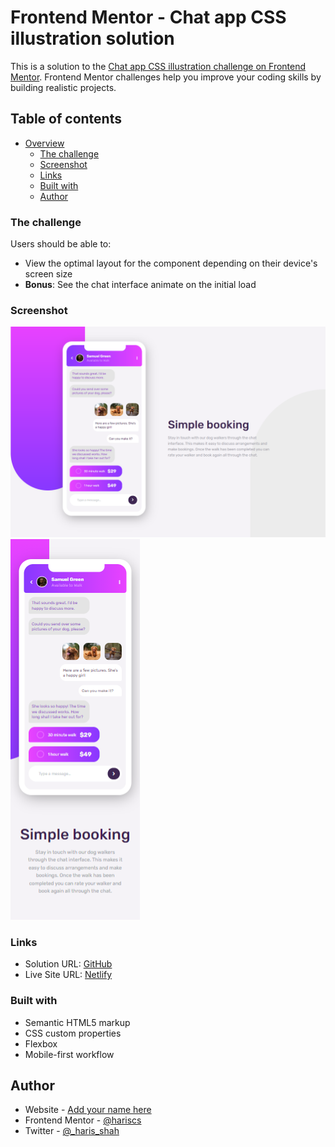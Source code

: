 # Frontend Mentor - Chat app CSS illustration solution

This is a solution to the [Chat app CSS illustration challenge on Frontend Mentor](https://www.frontendmentor.io/challenges/chat-app-css-illustration-O5auMkFqY). Frontend Mentor challenges help you improve your coding skills by building realistic projects.

## Table of contents

- [Overview](#overview)
  - [The challenge](#the-challenge)
  - [Screenshot](#screenshot)
  - [Links](#links)
  - [Built with](#built-with)
  - [Author](#author)

### The challenge

Users should be able to:

- View the optimal layout for the component depending on their device's screen size
- **Bonus**: See the chat interface animate on the initial load

### Screenshot

![](./chat-desktop.png)
![](./chat-mobile.png)

### Links

- Solution URL: [GitHub](https://github.com/hariscs/chat-app)
- Live Site URL: [Netlify](https://dogchat.netlify.app/)

### Built with

- Semantic HTML5 markup
- CSS custom properties
- Flexbox
- Mobile-first workflow

## Author

- Website - [Add your name here](https://hariss.netlify.app)
- Frontend Mentor - [@hariscs](https://www.frontendmentor.io/profile/hariscs)
- Twitter - [@\_haris_shah](https://www.twitter.com/_haris_shah)
